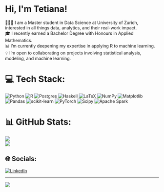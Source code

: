 # Hi, I'm Tetiana!
👩🏼‍💻 I am a Master student in Data Science at University of Zurich, interested in all things data, analytics, and their real-work impact.<br>
🎓 I recently earned a Bachelor Degree with Honours in Applied Mathematics.<br>
📊 I’m currently deepening my expertise in applying R to machine learning.<br>
💡 I’m open to collaborating on projects involving statistical analysis, modeling, and machine learning.

# 💻 Tech Stack:
![Python](https://img.shields.io/badge/python-3670A0?style=for-the-badge&logo=python&logoColor=ffdd54) ![R](https://img.shields.io/badge/r-%23276DC3.svg?style=for-the-badge&logo=r&logoColor=white) ![Postgres](https://img.shields.io/badge/postgres-%23316192.svg?style=for-the-badge&logo=postgresql&logoColor=white) ![Haskell](https://img.shields.io/badge/Haskell-5e5086?style=for-the-badge&logo=haskell&logoColor=white) ![LaTeX](https://img.shields.io/badge/latex-%23008080.svg?style=for-the-badge&logo=latex&logoColor=white) ![NumPy](https://img.shields.io/badge/numpy-%23013243.svg?style=for-the-badge&logo=numpy&logoColor=white) ![Matplotlib](https://img.shields.io/badge/Matplotlib-%23ffffff.svg?style=for-the-badge&logo=Matplotlib&logoColor=black) ![Pandas](https://img.shields.io/badge/pandas-%23150458.svg?style=for-the-badge&logo=pandas&logoColor=white) ![scikit-learn](https://img.shields.io/badge/scikit--learn-%23F7931E.svg?style=for-the-badge&logo=scikit-learn&logoColor=white) ![PyTorch](https://img.shields.io/badge/PyTorch-%23EE4C2C.svg?style=for-the-badge&logo=PyTorch&logoColor=white) ![Scipy](https://img.shields.io/badge/SciPy-%230C55A5.svg?style=for-the-badge&logo=scipy&logoColor=%white) ![Apache Spark](https://img.shields.io/badge/Apache%20Spark-FDEE21?style=flat-square&logo=apachespark&logoColor=black)

# 📊 GitHub Stats:
![](https://nirzak-streak-stats.vercel.app/?user=tetianasokolova&theme=dark&hide_border=false)<br/>
![](https://github-readme-stats.vercel.app/api/top-langs/?username=tetianasokolova&theme=dark&hide_border=false&include_all_commits=false&count_private=false&layout=compact)

## 🌐 Socials:
[![LinkedIn](https://img.shields.io/badge/LinkedIn-%230077B5.svg?logo=linkedin&logoColor=white)](https://linkedin.com/in/tsokolova) 

---
[![](https://visitcount.itsvg.in/api?id=tetianasokolova&icon=0&color=0)](https://visitcount.itsvg.in)
